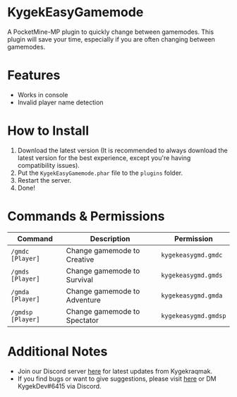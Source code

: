 # KygekEasyGamemode

A PocketMine-MP plugin to quickly change between gamemodes. This plugin will save your time, especially if you are often changing between gamemodes.

# Features

- Works in console
- Invalid player name detection

# How to Install

1. Download the latest version (It is recommended to always download the latest version for the best experience, except you're having compatibility issues).
2. Put the `KygekEasyGamemode.phar` file to the `plugins` folder.
3. Restart the server.
4. Done!

# Commands & Permissions

| Command | Description | Permission |
| --- | --- | --- |
| `/gmdc [Player]` | Change gamemode to Creative | `kygekeasygmd.gmdc` |
| `/gmds [Player]` | Change gamemode to Survival | `kygekeasygmd.gmds` |
| `/gmda [Player]` | Change gamemode to Adventure | `kygekeasygmd.gmda` |
| `/gmdsp [Player]` | Change gamemode to Spectator | `kygekeasygmd.gmdsp` |

# Additional Notes

- Join our Discord server <a href="https://discord.gg/CXtqUZv">here</a> for latest updates from Kygekraqmak.
- If you find bugs or want to give suggestions, please visit <a href="https://github.com/Kygekraqmak/KygekEasyGamemode/issues">here</a> or DM KygekDev#6415 via Discord.
